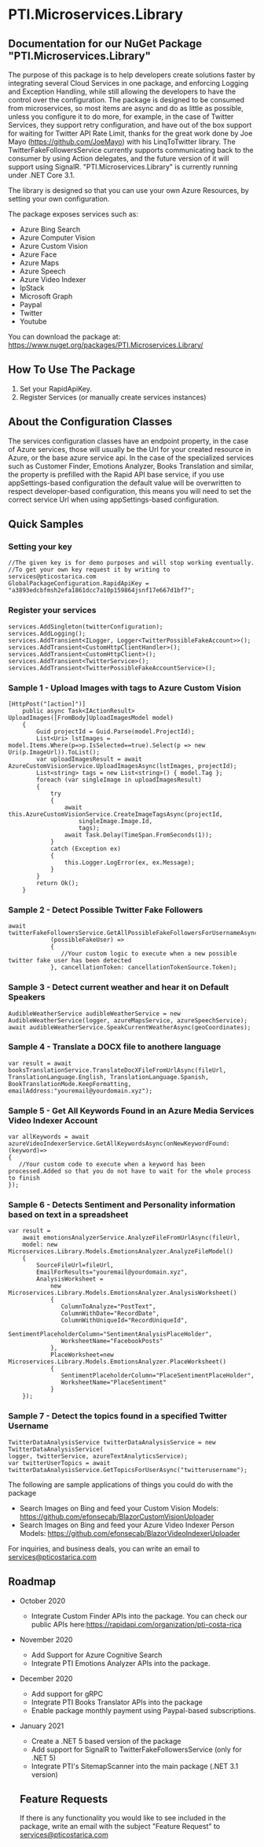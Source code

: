 # PTI.Microservices.Library

## Documentation for our NuGet Package "PTI.Microservices.Library"

The purpose of this package is to help developers create solutions faster by integrating several Cloud Services in one package,
and enforcing Logging and Exception Handling, while still allowing the developers to have the control over the configuration.
The package is designed to be consumed from microservices, so most items are async and do as little as possible, unless you configure it to do more, for example, in the case of Twitter Services, they support retry configuration, and have out of the box support for waiting for Twitter API Rate Limit, thanks for the great work done by Joe Mayo (https://github.com/JoeMayo) with his LinqToTwitter library.
The TwitterFakeFollowersService currently supports communicating back to the consumer by using Action delegates, and the future version of it will support using SignalR.
"PTI.Microservices.Library" is currently running under .NET Core 3.1.

The library is designed so that you can use your own Azure Resources, by setting your own configuration.

The package exposes services such as:
* Azure Bing Search
* Azure Computer Vision
* Azure Custom Vision
* Azure Face
* Azure Maps
* Azure Speech
* Azure Video Indexer
* IpStack
* Microsoft Graph
* Paypal
* Twitter
* Youtube

You can download the package at:
https://www.nuget.org/packages/PTI.Microservices.Library/

## How To Use The Package
1. Set your RapidApiKey.
2. Register Services (or manually create services instances)

## About the Configuration Classes
The services configuration classes have an endpoint property, in the case of Azure services, those will usually be the Url for your created resource in Azure, or the base azure service api.
In the case of the specialized services such as Customer Finder, Emotions Analyzer, Books Translation and similar, the property is prefilled with the Rapid API base service, if you use appSettings-based configuration the default value will be overwritten to respect developer-based configuration, this means you will need to set the correct service Url when using appSettings-based configuration.

## Quick Samples

### Setting your key
    //The given key is for demo purposes and will stop working eventually. 
    //To get your own key request it by writing to services@pticostarica.com
    GlobalPackageConfiguration.RapidApiKey = "a3893edcbfmsh2efa1861dcc7a10p159864jsnf17e667d1bf7";

### Register your services
    services.AddSingleton(twitterConfiguration);
    services.AddLogging();
    services.AddTransient<ILogger, Logger<TwitterPossibleFakeAccount>>();
    services.AddTransient<CustomHttpClientHandler>();
    services.AddTransient<CustomHttpClient>();
    services.AddTransient<TwitterService>();
    services.AddTransient<TwitterPossibleFakeAccountService>();

### Sample 1 - Upload Images with tags to Azure Custom Vision

    [HttpPost("[action]")]
        public async Task<IActionResult> UploadImages([FromBody]UploadImagesModel model)
        {
            Guid projectId = Guid.Parse(model.ProjectId);
            List<Uri> lstImages = model.Items.Where(p=>p.IsSelected==true).Select(p => new Uri(p.ImageUrl)).ToList();
            var uploadImagesResult = await AzureCustomVisionService.UploadImagesAsync(lstImages, projectId);
            List<string> tags = new List<string>() { model.Tag };
            foreach (var singleImage in uploadImagesResult)
            {
                try
                {
                    await this.AzureCustomVisionService.CreateImageTagsAsync(projectId,
                        singleImage.Image.Id,
                        tags);
                    await Task.Delay(TimeSpan.FromSeconds(1));
                }
                catch (Exception ex)
                {
                    this.Logger.LogError(ex, ex.Message);
                }
            }
            return Ok();
        }
        
### Sample 2 - Detect Possible Twitter Fake Followers
    await twitterFakeFollowersService.GetAllPossibleFakeFollowersForUsernameAsync(this.TwitterConfiguration.ScreenName,
                (possibleFakeUser) =>
                {
                   //Your custom logic to execute when a new possible twitter fake user has been detected
                }, cancellationToken: cancellationTokenSource.Token);

### Sample 3 - Detect current weather and hear it on Default Speakers
    AudibleWeatherService audibleWeatherService = new AudibleWeatherService(logger, azureMapsService, azureSpeechService);
    await audibleWeatherService.SpeakCurrentWeatherAsync(geoCoordinates);

### Sample 4 - Translate a DOCX file to anothere language
    var result = await booksTranslationService.TranslateDocXFileFromUrlAsync(fileUrl, TranslationLanguage.English, TranslationLanguage.Spanish,
    BookTranslationMode.KeepFormatting, emailAddress:"youremail@yourdomain.xyz");
    
### Sample 5 - Get All Keywords Found in an Azure Media Services Video Indexer Account
    var allKeywords = await azureVideoIndexerService.GetAllKeywordsAsync(onNewKeywordFound:(keyword)=> 
    {
       //Your custom code to execute when a keyword has been processed.Added so that you do not have to wait for the whole process to finish
    });
    
### Sample 6 - Detects Sentiment and Personality information based on text in a spreadsheet
    var result =
        await emotionsAnalyzerService.AnalyzeFileFromUrlAsync(fileUrl,
        model: new Microservices.Library.Models.EmotionsAnalyzer.AnalyzeFileModel()
        {
            SourceFileUrl=fileUrl,
            EmailForResults="youremail@yourdomain.xyz",
            AnalysisWorksheet = 
                new Microservices.Library.Models.EmotionsAnalyzer.AnalysisWorksheet()
                {
                   ColumnToAnalyze="PostText",
                   ColumnWithDate="RecordDate",
                   ColumnWithUniqueId="RecordUniqueId",
                   SentimentPlaceholderColumn="SentimentAnalysisPlaceHolder",
                   WorksheetName="FacebookPosts"
                },
                PlaceWorksheet=new Microservices.Library.Models.EmotionsAnalyzer.PlaceWorksheet()
                {
                   SentimentPlaceholderColumn="PlaceSentimentPlaceHolder",
                   WorksheetName="PlaceSentiment"
                }
        });

### Sample 7 - Detect the topics found in a specified Twitter Username
    TwitterDataAnalysisService twitterDataAnalysisService = new TwitterDataAnalysisService(
    logger, twitterService, azureTextAnalyticsService);
    var twitterUserTopics = await twitterDataAnalysisService.GetTopicsForUserAsync("twitterusername");

The following are sample applications of things you could do with the package
* Search Images on Bing and feed your Custom Vision Models: https://github.com/efonsecab/BlazorCustomVisionUploader
* Search Images on Bing and feed your Azure Video Indexer Person Models: https://github.com/efonsecab/BlazorVideoIndexerUploader

For inquiries, and business deals, you can write an email to services@pticostarica.com

## Roadmap
* October 2020
  * Integrate Custom Finder APIs into the package. You can check our public APIs here:https://rapidapi.com/organization/pti-costa-rica
* November 2020
  * Add Support for Azure Cognitive Search
  * Integrate PTI Emotions Analyzer APIs into the package.
* December 2020
  * Add support for gRPC
  * Integrate PTI Books Translator APIs into the package
  * Enable package monthly payment using Paypal-based subscriptions.
* January 2021
  * Create a .NET 5 based version of the package
  * Add support for SignalR to TwitterFakeFollowersService (only for .NET 5)
  * Integrate PTI's SitemapScanner into the main package (.NET 3.1 version)
  
  ## Feature Requests
  If there is any functionality you would like to see included in the package, write an email with the subject "Feature Request" to services@pticostarica.com
